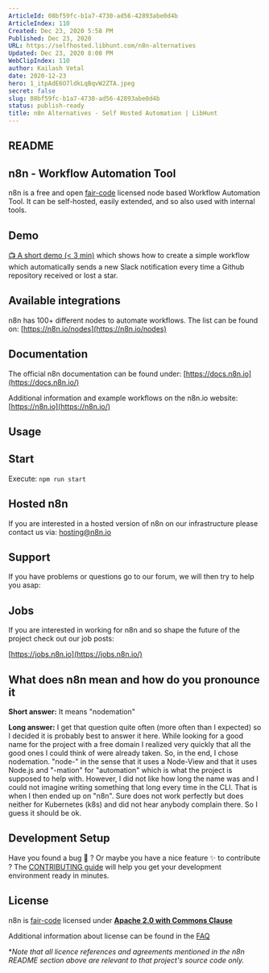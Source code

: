 ```yaml
---
ArticleId: 08bf59fc-b1a7-4730-ad56-42893abe0d4b
ArticleIndex: 110
Created: Dec 23, 2020 5:58 PM
Published: Dec 23, 2020
URL: https://selfhosted.libhunt.com/n8n-alternatives
Updated: Dec 23, 2020 8:08 PM
WebClipIndex: 110
author: Kailash Vetal
date: 2020-12-23
hero: 1_itpAdE6O7ldkLqBqvW2ZTA.jpeg
secret: false
slug: 08bf59fc-b1a7-4730-ad56-42893abe0d4b
status: publish-ready
title: n8n Alternatives - Self Hosted Automation | LibHunt
---
```

## README

## n8n - Workflow Automation Tool

n8n is a free and open [fair-code](http://faircode.io/) licensed node based Workflow Automation Tool. It can be self-hosted, easily extended, and so also used with internal tools.

## Demo

[:tv: A short demo (< 3 min)](https://www.youtube.com/watch?v=3w7xIMKLVAg) which shows how to create a simple workflow which automatically sends a new Slack notification every time a Github repository received or lost a star.

## Available integrations

n8n has 100+ different nodes to automate workflows. The list can be found on: [https://n8n.io/nodes](https://n8n.io/nodes)

## Documentation

The official n8n documentation can be found under: [https://docs.n8n.io](https://docs.n8n.io/)

Additional information and example workflows on the n8n.io website: [https://n8n.io](https://n8n.io/)

## Usage

## Start

Execute: `npm run start`

## Hosted n8n

If you are interested in a hosted version of n8n on our infrastructure please contact us via: [hosting@n8n.io](mailto:hosting@n8n.io)

## Support

If you have problems or questions go to our forum, we will then try to help you asap:

## Jobs

If you are interested in working for n8n and so shape the future of the project check out our job posts:

[https://jobs.n8n.io](https://jobs.n8n.io/)

## What does n8n mean and how do you pronounce it

**Short answer:** It means "nodemation"

**Long answer:** I get that question quite often (more often than I expected) so I decided it is probably best to answer it here. While looking for a good name for the project with a free domain I realized very quickly that all the good ones I could think of were already taken. So, in the end, I chose nodemation. "node-" in the sense that it uses a Node-View and that it uses Node.js and "-mation" for "automation" which is what the project is supposed to help with. However, I did not like how long the name was and I could not imagine writing something that long every time in the CLI. That is when I then ended up on "n8n". Sure does not work perfectly but does neither for Kubernetes (k8s) and did not hear anybody complain there. So I guess it should be ok.

## Development Setup

Have you found a bug :bug: ? Or maybe you have a nice feature :sparkles: to contribute ? The [CONTRIBUTING guide](https://github.com/n8n-io/n8n/blob/master/CONTRIBUTING.md) will help you get your development environment ready in minutes.

## License

n8n is [fair-code](http://faircode.io/) licensed under **[Apache 2.0 with Commons Clause](https://github.com/n8n-io/n8n/blob/master/packages/cli/LICENSE.md)**

Additional information about license can be found in the [FAQ](https://docs.n8n.io/#/faq?id=license)

**Note that all licence references and agreements mentioned in the n8n README section above are relevant to that project's source code only.*
